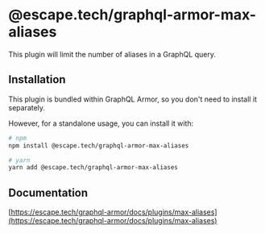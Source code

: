 # @escape.tech/graphql-armor-max-aliases

This plugin will limit the number of aliases in a GraphQL query.

## Installation

This plugin is bundled within GraphQL Armor, so you don't need to install it separately.

However, for a standalone usage, you can install it with:

```bash
# npm
npm install @escape.tech/graphql-armor-max-aliases

# yarn
yarn add @escape.tech/graphql-armor-max-aliases
```

## Documentation

[https://escape.tech/graphql-armor/docs/plugins/max-aliases](https://escape.tech/graphql-armor/docs/plugins/max-aliases)
